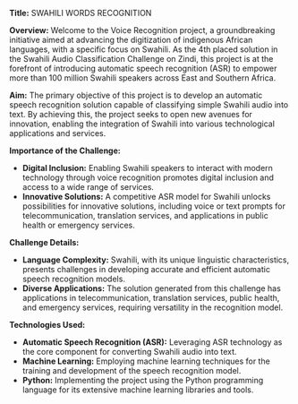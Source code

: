 **Title:**
SWAHILI WORDS RECOGNITION

**Overview:**
Welcome to the Voice Recognition project, a groundbreaking initiative aimed at advancing the digitization of indigenous African languages, with a specific focus on Swahili. As the 4th placed solution in the Swahili Audio Classification Challenge on Zindi, this project is at the forefront of introducing automatic speech recognition (ASR) to empower more than 100 million Swahili speakers across East and Southern Africa.

**Aim:**
The primary objective of this project is to develop an automatic speech recognition solution capable of classifying simple Swahili audio into text. By achieving this, the project seeks to open new avenues for innovation, enabling the integration of Swahili into various technological applications and services.

**Importance of the Challenge:**
- **Digital Inclusion:** Enabling Swahili speakers to interact with modern technology through voice recognition promotes digital inclusion and access to a wide range of services.
- **Innovative Solutions:** A competitive ASR model for Swahili unlocks possibilities for innovative solutions, including voice or text prompts for telecommunication, translation services, and applications in public health or emergency services.

**Challenge Details:**
- **Language Complexity:** Swahili, with its unique linguistic characteristics, presents challenges in developing accurate and efficient automatic speech recognition models.
- **Diverse Applications:** The solution generated from this challenge has applications in telecommunication, translation services, public health, and emergency services, requiring versatility in the recognition model.

**Technologies Used:**
- **Automatic Speech Recognition (ASR):** Leveraging ASR technology as the core component for converting Swahili audio into text.
- **Machine Learning:** Employing machine learning techniques for the training and development of the speech recognition model.
- **Python:** Implementing the project using the Python programming language for its extensive machine learning libraries and tools.

